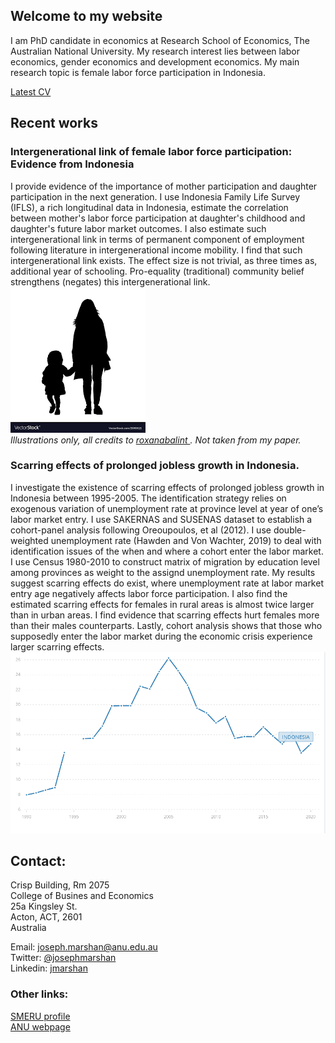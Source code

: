 ## Welcome to my website

I am PhD candidate in economics at Research School of Economics, The Australian National University. My research interest lies between labor economics, gender economics and development economics. My main research topic is female labor force participation in Indonesia.

[Latest CV](https://jnmarshan.github.io/docs/jmCV_V2.pdf)


## Recent works

### Intergenerational link of female labor force participation: Evidence from Indonesia
I provide evidence of the importance of mother participation and daughter participation in the next generation. I use Indonesia Family Life Survey (IFLS), a rich longitudinal data in Indonesia, estimate the correlation between mother's labor force participation at daughter's childhood and daughter's future labor market outcomes. I also estimate such intergenerational link in terms of permanent component of employment following literature in intergenerational income mobility.  I find that such intergenerational link exists. The effect size is not trivial, as three times as, additional year of schooling. Pro-equality (traditional) community belief strengthens (negates) this intergenerational link.  
![intergen](pics/likemom.png)  
*Illustrations only, all credits to [roxanabalint ](https://www.vectorstock.com/royalty-free-vectors/vectors-by_roxanabalint). Not taken from my paper.*  

### Scarring effects of prolonged jobless growth in Indonesia.
I investigate the existence of scarring effects of prolonged jobless growth in Indonesia between 1995-2005. The identification strategy relies on exogenous variation of unemployment rate at province level at year of one’s labor market entry. I use SAKERNAS and SUSENAS dataset to establish a cohort-panel analysis following Oreoupoulos, et al (2012). I use double-weighted unemployment rate (Hawden and Von Wachter, 2019) to deal with identification issues of the when and where a cohort enter the labor market. I use Census 1980-2010 to construct matrix of migration by education level among provinces as weight to the assignd unemployment rate. My results suggest scarring effects do exist, where unemployment rate at labor market entry age negatively affects labor force participation. I also find the estimated scarring effects for females in rural areas is almost twice larger than in urban areas. I find evidence that scarring effects hurt females more than their males counterparts. Lastly, cohort analysis shows that those who supposedly enter the labor market during the economic crisis experience larger scarring effects. 
![scarr](pics/unemployment.png)


## Contact:
Crisp Building, Rm 2075  
College of Busines and Economics  
25a Kingsley St.  
Acton, ACT, 2601  
Australia

Email: [joseph.marshan@anu.edu.au](mailto:joseph.marshan@anu.edu.au)  
Twitter: [@josephmarshan](https://twitter.com/JosephMarshan)  
Linkedin: [jmarshan](https://www.linkedin.com/in/jmarshan/)

### Other links:
[SMERU profile](https://www.smeru.or.id/en/content/joseph-natanael-marshan)   
[ANU webpage](https://www.cbe.anu.edu.au/about/staff-directory/?profile=Joseph-Marshan)
